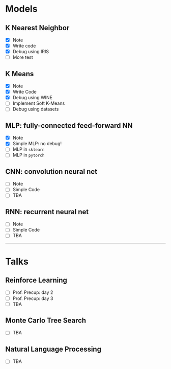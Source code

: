 # Models

## K Nearest Neighbor

- [x] Note
- [x] Write code
- [x] Debug using IRIS
- [ ] More test

## K Means

- [x] Note
- [x] Write Code
- [x] Debug using WINE
- [ ] Implement Soft K-Means
- [ ] Debug using datasets

## MLP: fully-connected feed-forward NN

- [x] Note
- [x] Simple MLP: no debug!
- [ ] MLP in `sklearn`
- [ ] MLP in `pytorch`

## CNN: convolution neural net

- [ ] Note
- [ ] Simple Code
- [ ] TBA

## RNN: recurrent neural net

- [ ] Note
- [ ] Simple Code
- [ ] TBA

---

# Talks

## Reinforce Learning

- [ ] Prof. Precup: day 2
- [ ] Prof. Precup: day 3
- [ ] TBA

## Monte Carlo Tree Search

- [ ] TBA

## Natural Language Processing

- [ ] TBA
